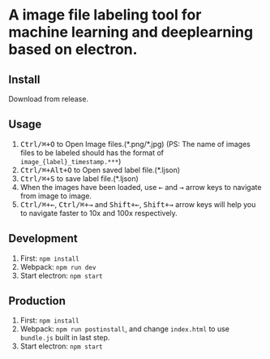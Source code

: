 # A image file labeling tool for machine learning and deeplearning based on electron.

## Install
Download from release.

## Usage
1. <kbd>Ctrl/⌘+O</kbd> to Open Image files.(\*.png/\*.jpg) (PS: The name of images files to be labeled should has the format of `image_{label}_timestamp.***`)
2. <kbd>Ctrl/⌘+Alt+O</kbd> to Open saved label file.(\*.ljson)
3. <kbd>Ctrl/⌘+S</kbd> to save label file.(\*.ljson)
4. When the images have been loaded, use <kbd>&larr;</kbd> and <kbd>&rarr;</kbd> arrow keys to navigate from image to image.
5. <kbd>Ctrl/⌘+&larr;</kbd>, <kbd>Ctrl/⌘+&rarr;</kbd> and <kbd>Shift+&larr;</kbd>, <kbd>Shift+&rarr;</kbd> arrow keys will help you to navigate faster to 10x and 100x respectively.

## Development
1. First: `npm install`
2. Webpack: `npm run dev`
3. Start electron: `npm start`

## Production
1. First: `npm install`
2. Webpack: `npm run postinstall`, and change `index.html` to use `bundle.js` built in last step.
3. Start electron: `npm start`
